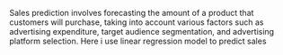 Sales prediction involves forecasting the amount of a product that customers will purchase, taking into account various factors such as advertising expenditure, target audience segmentation, and advertising platform selection.
Here i use linear regression model to predict sales
